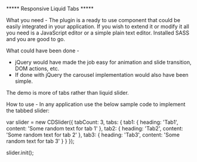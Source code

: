 ***** Responsive Liquid Tabs *****

What you need - 
The plugin is a ready to use component that could be easily integrated in your application.
If you wish to extend it or modify it all you need is a JavaScript editor or a simple plain text editor. Installed SASS and you are good to go.

What could have been done -
- jQuery would have made the job easy for animation and slide transition, DOM actions, etc.
- If done with jQuery the carousel implementation would also have been simple.

The demo is more of tabs rather than liquid slider.

How to use -
In any application use the below sample code to implement the tabbed slider:

var slider = new CDSlider({	
	tabCount: 3,
	tabs: {
		tab1: {
			heading: 'Tab1',
			content: 'Some random text for tab 1'
		},
		tab2: {
			heading: 'Tab2',
			content: 'Some random text for tab 2'
		},
		tab3: {
			heading: 'Tab3',
			content: 'Some random text for tab 3'
		}
	}
});

slider.init();